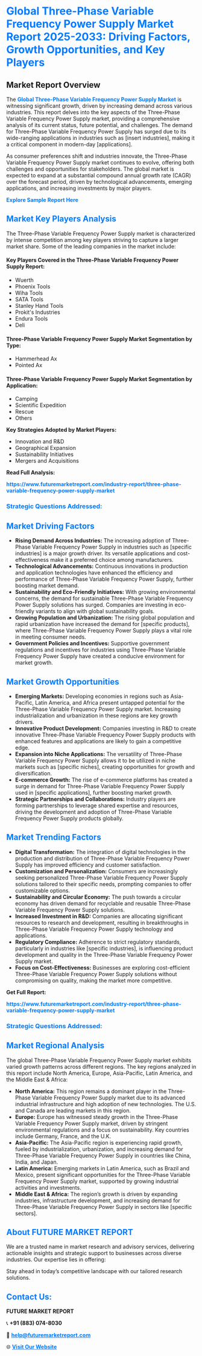 <h1 style="color: #007BFF;">Global Three-Phase Variable Frequency Power Supply Market Report 2025-2033: Driving Factors, Growth Opportunities, and Key Players</h1>

<section id="overview">
<h2>Market Report Overview</h2>
<p>The <a href="https://www.futuremarketreport.com/industry-report/three-phase-variable-frequency-power-supply-market" style="color: #007BFF; text-decoration: none;"><strong>Global Three-Phase Variable Frequency Power Supply Market</strong></a> is witnessing significant growth, driven by increasing demand across various industries. This report delves into the key aspects of the Three-Phase Variable Frequency Power Supply market, providing a comprehensive analysis of its current status, future potential, and challenges. The demand for Three-Phase Variable Frequency Power Supply has surged due to its wide-ranging applications in industries such as [insert industries], making it a critical component in modern-day [applications].</p>
<p>As consumer preferences shift and industries innovate, the Three-Phase Variable Frequency Power Supply market continues to evolve, offering both challenges and opportunities for stakeholders. The global market is expected to expand at a substantial compound annual growth rate (CAGR) over the forecast period, driven by technological advancements, emerging applications, and increasing investments by major players.</p>
</section>

<section id="overview">
<p><a href="https://www.futuremarketreport.com/request-sample/reportId=36855" style="color: #007BFF; text-decoration: none;"><strong>Explore Sample Report Here</strong></a></p>
</section>

<section id="key-players">
<h2 style="color: #007BFF;">Market Key Players Analysis</h2>
<p>The Three-Phase Variable Frequency Power Supply market is characterized by intense competition among key players striving to capture a larger market share. Some of the leading companies in the market include:</p>
<h4>Key Players Covered in the Three-Phase Variable Frequency Power Supply Report:</h4>
<ul><li>Wuerth</li><li>Phoenix Tools</li><li>Wiha Tools</li><li>SATA Tools</li><li>Stanley Hand Tools</li><li>Prokit&#039;s Industries</li><li>Endura Tools</li><li>Deli</li></ul>
<h4>Three-Phase Variable Frequency Power Supply Market Segmentation by Type:</h4>
<ul><li>Hammerhead Ax</li><li>Pointed Ax</li></ul>

<h4>Three-Phase Variable Frequency Power Supply Market Segmentation by Application:</h4>
<ul><li>Camping</li><li>Scientific Expedition</li><li>Rescue</li><li>Others</li></ul>
<p><strong>Key Strategies Adopted by Market Players:</strong></p>
<ul>
<li>Innovation and R&D</li>
<li>Geographical Expansion</li>
<li>Sustainability Initiatives</li>
<li>Mergers and Acquisitions</li>
</ul>
</section>

<section>
<p><strong>Read Full Analysis: </strong></p><a href="https://www.futuremarketreport.com/industry-report/three-phase-variable-frequency-power-supply-market" style="color: #007BFF; text-decoration: none;"><strong>https://www.futuremarketreport.com/industry-report/three-phase-variable-frequency-power-supply-market</strong></a>
<h3 style="color: #007BFF;">Strategic Questions Addressed:</h3>
</section>

<section id="driving-factors">
<h2 style="color: #007BFF;">Market Driving Factors</h2>
<ul>
<li><strong>Rising Demand Across Industries:</strong> The increasing adoption of Three-Phase Variable Frequency Power Supply in industries such as [specific industries] is a major growth driver. Its versatile applications and cost-effectiveness make it a preferred choice among manufacturers.</li>
<li><strong>Technological Advancements:</strong> Continuous innovations in production and application technologies have enhanced the efficiency and performance of Three-Phase Variable Frequency Power Supply, further boosting market demand.</li>
<li><strong>Sustainability and Eco-Friendly Initiatives:</strong> With growing environmental concerns, the demand for sustainable Three-Phase Variable Frequency Power Supply solutions has surged. Companies are investing in eco-friendly variants to align with global sustainability goals.</li>
<li><strong>Growing Population and Urbanization:</strong> The rising global population and rapid urbanization have increased the demand for [specific products], where Three-Phase Variable Frequency Power Supply plays a vital role in meeting consumer needs.</li>
<li><strong>Government Policies and Incentives:</strong> Supportive government regulations and incentives for industries using Three-Phase Variable Frequency Power Supply have created a conducive environment for market growth.</li>
</ul>
</section>

<section id="growth-opportunities">
<h2 style="color: #007BFF;">Market Growth Opportunities</h2>
<ul>
<li><strong>Emerging Markets:</strong> Developing economies in regions such as Asia-Pacific, Latin America, and Africa present untapped potential for the Three-Phase Variable Frequency Power Supply market. Increasing industrialization and urbanization in these regions are key growth drivers.</li>
<li><strong>Innovative Product Development:</strong> Companies investing in R&D to create innovative Three-Phase Variable Frequency Power Supply products with enhanced features and applications are likely to gain a competitive edge.</li>
<li><strong>Expansion into Niche Applications:</strong> The versatility of Three-Phase Variable Frequency Power Supply allows it to be utilized in niche markets such as [specific niches], creating opportunities for growth and diversification.</li>
<li><strong>E-commerce Growth:</strong> The rise of e-commerce platforms has created a surge in demand for Three-Phase Variable Frequency Power Supply used in [specific applications], further boosting market growth.</li>
<li><strong>Strategic Partnerships and Collaborations:</strong> Industry players are forming partnerships to leverage shared expertise and resources, driving the development and adoption of Three-Phase Variable Frequency Power Supply products globally.</li>
</ul>
</section>

<section id="trending-factors">
<h2 style="color: #007BFF;">Market Trending Factors</h2>
<ul>
<li><strong>Digital Transformation:</strong> The integration of digital technologies in the production and distribution of Three-Phase Variable Frequency Power Supply has improved efficiency and customer satisfaction.</li>
<li><strong>Customization and Personalization:</strong> Consumers are increasingly seeking personalized Three-Phase Variable Frequency Power Supply solutions tailored to their specific needs, prompting companies to offer customizable options.</li>
<li><strong>Sustainability and Circular Economy:</strong> The push towards a circular economy has driven demand for recyclable and reusable Three-Phase Variable Frequency Power Supply solutions.</li>
<li><strong>Increased Investment in R&D:</strong> Companies are allocating significant resources to research and development, resulting in breakthroughs in Three-Phase Variable Frequency Power Supply technology and applications.</li>
<li><strong>Regulatory Compliance:</strong> Adherence to strict regulatory standards, particularly in industries like [specific industries], is influencing product development and quality in the Three-Phase Variable Frequency Power Supply market.</li>
<li><strong>Focus on Cost-Effectiveness:</strong> Businesses are exploring cost-efficient Three-Phase Variable Frequency Power Supply solutions without compromising on quality, making the market more competitive.</li>
</ul>
</section>

<section>
<p><strong>Get Full Report: </strong></p><a href="https://www.futuremarketreport.com/industry-report/three-phase-variable-frequency-power-supply-market" style="color: #007BFF; text-decoration: none;"><strong>https://www.futuremarketreport.com/industry-report/three-phase-variable-frequency-power-supply-market</strong></a>
<h3 style="color: #007BFF;">Strategic Questions Addressed:</h3>
</section>


<section id="regional-analysis">
<h2 style="color: #007BFF;">Market Regional Analysis</h2>
<p>The global Three-Phase Variable Frequency Power Supply market exhibits varied growth patterns across different regions. The key regions analyzed in this report include North America, Europe, Asia-Pacific, Latin America, and the Middle East & Africa:</p>
<ul>
<li><strong>North America:</strong> This region remains a dominant player in the Three-Phase Variable Frequency Power Supply market due to its advanced industrial infrastructure and high adoption of new technologies. The U.S. and Canada are leading markets in this region.</li>
<li><strong>Europe:</strong> Europe has witnessed steady growth in the Three-Phase Variable Frequency Power Supply market, driven by stringent environmental regulations and a focus on sustainability. Key countries include Germany, France, and the U.K.</li>
<li><strong>Asia-Pacific:</strong> The Asia-Pacific region is experiencing rapid growth, fueled by industrialization, urbanization, and increasing demand for Three-Phase Variable Frequency Power Supply in countries like China, India, and Japan.</li>
<li><strong>Latin America:</strong> Emerging markets in Latin America, such as Brazil and Mexico, present significant opportunities for the Three-Phase Variable Frequency Power Supply market, supported by growing industrial activities and investments.</li>
<li><strong>Middle East & Africa:</strong> The region’s growth is driven by expanding industries, infrastructure development, and increasing demand for Three-Phase Variable Frequency Power Supply in sectors like [specific sectors].</li>
</ul>
</section>

<footer>
<h2 style="color: #007BFF;">About FUTURE MARKET REPORT</h2>
<p>We are a trusted name in market research and advisory services, delivering actionable insights and strategic support to businesses across diverse industries. Our expertise lies in offering:</p>

<p>Stay ahead in today’s competitive landscape with our tailored research solutions.</p>

<h2 style="color: #007BFF;">Contact Us:</h2>
<p><strong>FUTURE MARKET REPORT</strong></p>
<p>📞 <strong>+91 (883) 074-8030</strong></p>
<p>📧 <strong><a href="mailto:help@futuremarketreport.com" style="color: #007BFF;">help@futuremarketreport.com</a></strong></p>
<p>🌐 <strong><a href="https://www.futuremarketreport.com/" style="color: #007BFF;">Visit Our Website</a></strong></p>
</footer>